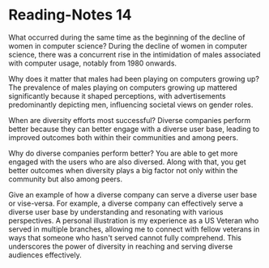 # Reading-Notes 14

What occurred during the same time as the beginning of the decline of women in computer science?
During the decline of women in computer science, there was a concurrent rise in the intimidation of males associated with computer usage, notably from 1980 onwards.

Why does it matter that males had been playing on computers growing up?
The prevalence of males playing on computers growing up mattered significantly because it shaped perceptions, with advertisements predominantly depicting men, influencing societal views on gender roles.

When are diversity efforts most successful?
Diverse companies perform better because they can better engage with a diverse user base, leading to improved outcomes both within their communities and among peers.

Why do diverse companies perform better?
You are able to get more engaged with the users who are also diversed.  Along with that, you get better outcomes when diversity plays a big factor not only within the community but also among peers.

Give an example of how a diverse company can serve a diverse user base or vise-versa.
For example, a diverse company can effectively serve a diverse user base by understanding and resonating with various perspectives. A personal illustration is my experience as a US Veteran who served in multiple branches, allowing me to connect with fellow veterans in ways that someone who hasn't served cannot fully comprehend. This underscores the power of diversity in reaching and serving diverse audiences effectively.
